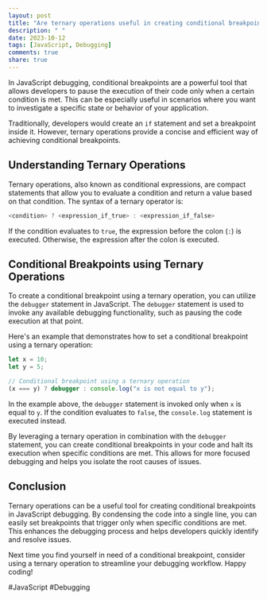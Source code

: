 ```yaml
---
layout: post
title: "Are ternary operations useful in creating conditional breakpoints in JavaScript debugging?"
description: " "
date: 2023-10-12
tags: [JavaScript, Debugging]
comments: true
share: true
---
```


In JavaScript debugging, conditional breakpoints are a powerful tool that allows developers to pause the execution of their code only when a certain condition is met. This can be especially useful in scenarios where you want to investigate a specific state or behavior of your application.

Traditionally, developers would create an `if` statement and set a breakpoint inside it. However, ternary operations provide a concise and efficient way of achieving conditional breakpoints.

## Understanding Ternary Operations

Ternary operations, also known as conditional expressions, are compact statements that allow you to evaluate a condition and return a value based on that condition. The syntax of a ternary operator is:

```javascript
<condition> ? <expression_if_true> : <expression_if_false>
```

If the condition evaluates to `true`, the expression before the colon (`:`) is executed. Otherwise, the expression after the colon is executed.

## Conditional Breakpoints using Ternary Operations

To create a conditional breakpoint using a ternary operation, you can utilize the `debugger` statement in JavaScript. The `debugger` statement is used to invoke any available debugging functionality, such as pausing the code execution at that point.

Here's an example that demonstrates how to set a conditional breakpoint using a ternary operation:

```javascript
let x = 10;
let y = 5;

// Conditional breakpoint using a ternary operation
(x === y) ? debugger : console.log("x is not equal to y");
```

In the example above, the `debugger` statement is invoked only when `x` is equal to `y`. If the condition evaluates to `false`, the `console.log` statement is executed instead.

By leveraging a ternary operation in combination with the `debugger` statement, you can create conditional breakpoints in your code and halt its execution when specific conditions are met. This allows for more focused debugging and helps you isolate the root causes of issues.

## Conclusion

Ternary operations can be a useful tool for creating conditional breakpoints in JavaScript debugging. By condensing the code into a single line, you can easily set breakpoints that trigger only when specific conditions are met. This enhances the debugging process and helps developers quickly identify and resolve issues.

Next time you find yourself in need of a conditional breakpoint, consider using a ternary operation to streamline your debugging workflow. Happy coding!

\#JavaScript \#Debugging